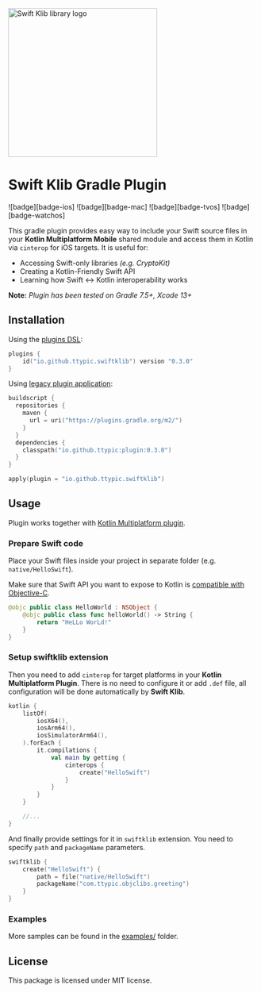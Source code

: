 <img src="https://github.com/ttypic/swift-klib-plugin/raw/main/docs/media/swiftklib-light.svg" alt="Swift Klib library logo" width="300">

# Swift Klib Gradle Plugin

![badge][badge-ios]
![badge][badge-mac]
![badge][badge-tvos]
![badge][badge-watchos]

This gradle plugin provides easy way to include your Swift source files in your **Kotlin Multiplatform Mobile**
shared module and access them in Kotlin via `cinterop` for iOS targets. It is useful for:

* Accessing Swift-only libraries _(e.g. CryptoKit)_
* Creating a Kotlin-Friendly Swift API
* Learning how Swift <-> Kotlin interoperability works

**Note:** _Plugin has been tested on Gradle 7.5+, Xcode 13+_

## Installation

Using the [plugins DSL](https://docs.gradle.org/current/userguide/plugins.html#sec:plugins_block):

```kotlin
plugins {
    id("io.github.ttypic.swiftklib") version "0.3.0"
}
```

Using [legacy plugin application](https://docs.gradle.org/current/userguide/plugins.html#sec:old_plugin_application):

```kotlin
buildscript {
  repositories {
    maven {
      url = uri("https://plugins.gradle.org/m2/")
    }
  }
  dependencies {
    classpath("io.github.ttypic:plugin:0.3.0")
  }
}

apply(plugin = "io.github.ttypic.swiftklib")
```

## Usage

Plugin works together with [Kotlin Multiplatform plugin](https://plugins.gradle.org/plugin/org.jetbrains.kotlin.multiplatform).

### Prepare Swift code

Place your Swift files inside your project in separate folder (e.g. `native/HelloSwift`).

Make sure that Swift API you want to expose to Kotlin is [compatible with Objective-C](https://lazarevzubov.medium.com/compatible-with-objective-c-swift-code-e7c3239d949).

```swift
@objc public class HelloWorld : NSObject {
    @objc public class func helloWorld() -> String {
        return "HeLLo WorLd!"
    }
}
```

### Setup swiftklib extension

Then you need to add `cinterop` for target platforms in your **Kotlin Multiplatform Plugin**. There is
no need to configure it or add `.def` file, all configuration will be done automatically by **Swift Klib**.

```kotlin
kotlin {
    listOf(
        iosX64(),
        iosArm64(),
        iosSimulatorArm64(),
    ).forEach {
        it.compilations {
            val main by getting {
                cinterops {
                    create("HelloSwift")
                }
            }
        }
    }

    //...
}
```

And finally provide settings for it in `swiftklib` extension.
You need to specify `path` and `packageName` parameters.

```kotlin
swiftklib {
    create("HelloSwift") {
        path = file("native/HelloSwift")
        packageName("com.ttypic.objclibs.greeting")
    }
}
```

### Examples

More samples can be found in the [examples/](https://github.com/ttypic/swift-klib-plugin/tree/main/examples) folder.

## License

This package is licensed under MIT license.
